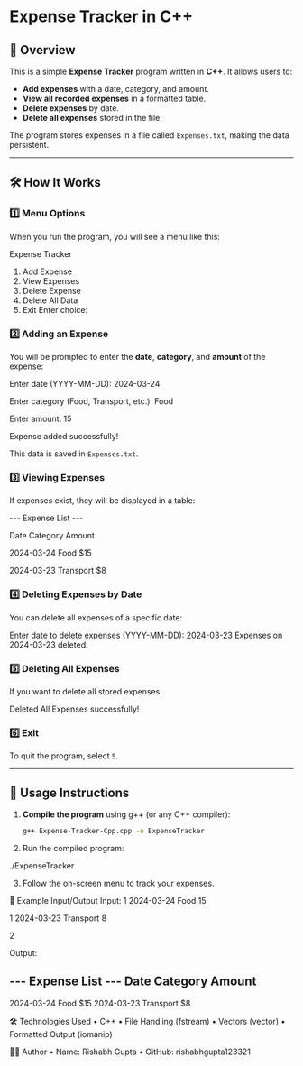 # Expense Tracker in C++

## 📌 Overview
This is a simple **Expense Tracker** program written in **C++**. It allows users to:
- **Add expenses** with a date, category, and amount.
- **View all recorded expenses** in a formatted table.
- **Delete expenses** by date.
- **Delete all expenses** stored in the file.

The program stores expenses in a file called `Expenses.txt`, making the data persistent.

---

## 🛠️ How It Works
### **1️⃣ Menu Options**
When you run the program, you will see a menu like this:

Expense Tracker

1. Add Expense
2. View Expenses
3. Delete Expense
4. Delete All Data
5. Exit Enter choice:

### **2️⃣ Adding an Expense**
You will be prompted to enter the **date**, **category**, and **amount** of the expense:

Enter date (YYYY-MM-DD): 2024-03-24 

Enter category (Food, Transport, etc.): Food 

Enter amount: 15

Expense added successfully!

This data is saved in `Expenses.txt`.

### **3️⃣ Viewing Expenses**
If expenses exist, they will be displayed in a table:

--- Expense List --- 

Date Category Amount

2024-03-24 Food $15 

2024-03-23 Transport $8

### **4️⃣ Deleting Expenses by Date**
You can delete all expenses of a specific date:

Enter date to delete expenses (YYYY-MM-DD): 2024-03-23 
Expenses on 2024-03-23 deleted.

### **5️⃣ Deleting All Expenses**
If you want to delete all stored expenses:

Deleted All Expenses successfully!

### **6️⃣ Exit**
To quit the program, select `5`.

---

## 📌 Usage Instructions
1. **Compile the program** using g++ (or any C++ compiler):
   ```sh
   g++ Expense-Tracker-Cpp.cpp -o ExpenseTracker

2. Run the compiled program:

  ./ExpenseTracker

3. Follow the on-screen menu to track your expenses.

📌 Example Input/Output
Input:
1
2024-03-24
Food
15

1
2024-03-23
Transport
8

2

Output:

--- Expense List ---
Date        Category       Amount
----------------------------------
2024-03-24  Food          $15
2024-03-23  Transport     $8


🛠️ Technologies Used
• C++
• File Handling (fstream)
• Vectors (vector)
• Formatted Output (iomanip)

👨‍💻 Author
• Name: Rishabh Gupta
• GitHub: rishabhgupta123321
